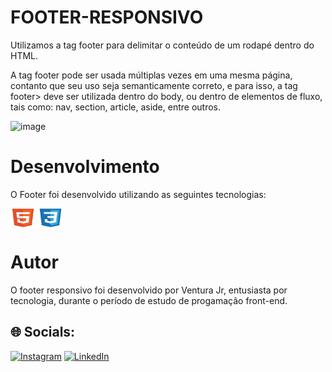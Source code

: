 # FOOTER-RESPONSIVO
Utilizamos a tag footer para delimitar o conteúdo de um rodapé dentro do HTML.

A tag footer pode ser usada múltiplas vezes em uma mesma página, contanto que seu uso seja semanticamente correto, e para isso, a tag footer> deve ser utilizada dentro do body, ou dentro de elementos de fluxo, tais como: nav, section, article, aside, entre outros.

![image](https://github.com/Ventura-Jr/RELOGIO-DIGITAL/assets/122493018/eec70c39-7180-4de8-a1ce-2257b2a313af)

# Desenvolvimento
O Footer foi desenvolvido utilizando as seguintes tecnologias:
<div>
<img align="center" alt="Ventura-HTML" height="30" width="40" src="https://raw.githubusercontent.com/devicons/devicon/master/icons/html5/html5-original.svg">
<img align="center" alt="Ventura-CSS" height="30" width="40" src="https://raw.githubusercontent.com/devicons/devicon/master/icons/css3/css3-original.svg">
</div>

# Autor
O footer responsivo foi desenvolvido por Ventura Jr, entusiasta por tecnologia, durante o período de estudo de progamação front-end.

## 🌐 Socials:
[![Instagram](https://img.shields.io/badge/Instagram-%23E4405F.svg?logo=Instagram&logoColor=white)](https://www.instagram.com/eng.venturajr/) [![LinkedIn](https://img.shields.io/badge/LinkedIn-%230077B5.svg?logo=linkedin&logoColor=white)](https://www.linkedin.com/in/ventura-jr/)